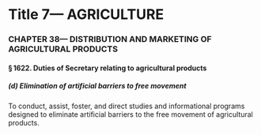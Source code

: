 
# Title 7— AGRICULTURE
### CHAPTER 38— DISTRIBUTION AND MARKETING OF AGRICULTURAL PRODUCTS
#### § 1622. Duties of Secretary relating to agricultural products
##### (d) Elimination of artificial barriers to free movement

To conduct, assist, foster, and direct studies and informational programs designed to eliminate artificial barriers to the free movement of agricultural products.
